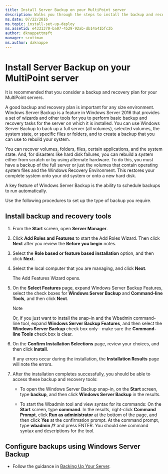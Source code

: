 ```yaml
---
title: Install Server Backup on your MultiPoint server
description: Walks you through the steps to install the backup and recovery tools
ms.date: 07/22/2016
ms.topic: install-set-up-deploy
ms.assetid: e4331370-ba07-4529-92ab-db14a41bfc3b
author: dknappettmsft
manager: scottman
ms.author: daknappe
---
```

# Install Server Backup on your MultiPoint server
It is recommended that you consider a backup and recovery plan for your MultiPoint servers.

A good backup and recovery plan is important for any size environment. Windows Server Backup is a feature in Windows Server 2016 that provides a set of wizards and other tools for you to perform basic backup and recovery tasks for the server on which it is installed. You can use Windows Server Backup to back up a full server (all volumes), selected volumes, the system state, or specific files or folders, and to create a backup that you can use to rebuild your system.

You can recover volumes, folders, files, certain applications, and the system state. And, for disasters like hard disk failures, you can rebuild a system either from scratch or by using alternate hardware. To do this, you must have a backup of the full server or just the volumes that contain operating system files and the Windows Recovery Environment. This restores your complete system onto your old system or onto a new hard disk.

A key feature of Windows Server Backup is the ability to schedule backups to run automatically.

Use the following procedures to set up the type of backup you require.

## Install backup and recovery tools

1.  From the **Start** screen, open **Server Manager**.

2.  Click **Add Roles and Features** to start the Add Roles Wizard. Then click **Next** after you review the **Before you begin** notes.

3.  Select the **Role based or feature based installation** option, and then click **Next**.

4.  Select the local computer that you are managing, and click **Next**.

    The Add Features Wizard opens.

5.  On the **Select Features** page, expand Windows Server Backup Features, select the check boxes for **Windows Server Backup** and **Command-line Tools**, and then click **Next**.

    > [!NOTE]
    > Or, if you just want to install the snap-in and the Wbadmin command-line tool, expand **Windows Server Backup Features**, and then select the **Windows Server Backup** check box only—make sure the **Command-line Tools** check box is clear.

6.  On the **Confirm Installation Selections** page, review your choices, and then click **Install**.

    If any errors occur during the installation, the **Installation Results** page will note the errors.

7.  After the installation completes successfully, you should be able to access these backup and recovery tools:

    -   To open the Windows Server Backup snap-in, on the **Start** screen, type **backup**, and then click **Windows Server Backup** in the results.

    -   To start the Wbadmin tool and view syntax for its commands: On the **Start** screen, type **command**. In the results, right-click **Command Prompt**, click **Run as administrator** at the bottom of the page, and then click **Yes** at the confirmation prompt. At the command prompt, type **wbadmin /?** and press ENTER. You should see command syntax and descriptions for the tool.

## Configure backups using Windows Server Backup

-   Follow the guidance in [Backing Up Your Server](/previous-versions/windows/it-pro/windows-server-2008-R2-and-2008/cc753528(v=ws.11)).
